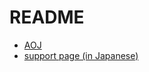 # README
 - [AOJ](https://judge.u-aizu.ac.jp/onlinejudge/index.jsp)
 - [support page (in Japanese)](https://book.mynavi.jp/support/pc/5295)
